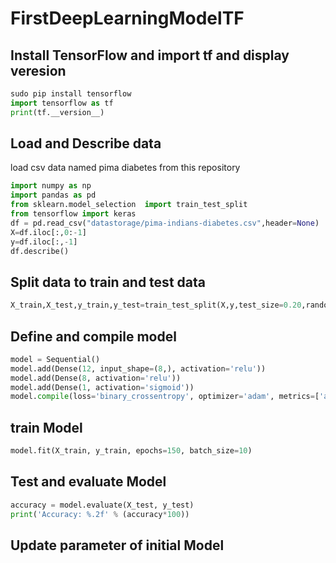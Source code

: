 # FirstDeepLearningModelTF
## Install TensorFlow and import tf and display veresion
```python
sudo pip install tensorflow
import tensorflow as tf
print(tf.__version__)
```
## Load and Describe data 
load csv data named pima diabetes from this repository
```python
import numpy as np
import pandas as pd
from sklearn.model_selection  import train_test_split
from tensorflow import keras
df = pd.read_csv("datastorage/pima-indians-diabetes.csv",header=None)
X=df.iloc[:,0:-1]
y=df.iloc[:,-1]
df.describe()
```
## Split data to train and test data
```python
X_train,X_test,y_train,y_test=train_test_split(X,y,test_size=0.20,random_state=42,stratify=y)
```
## Define and compile model
```python
model = Sequential()
model.add(Dense(12, input_shape=(8,), activation='relu'))
model.add(Dense(8, activation='relu'))
model.add(Dense(1, activation='sigmoid'))
model.compile(loss='binary_crossentropy', optimizer='adam', metrics=['accuracy'])
```
## train Model
```python
model.fit(X_train, y_train, epochs=150, batch_size=10)
```
## Test and evaluate Model
```python
accuracy = model.evaluate(X_test, y_test)
print('Accuracy: %.2f' % (accuracy*100))
```
## Update parameter of initial Model 
